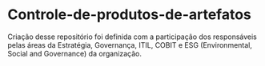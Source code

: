 # Controle-de-produtos-de-artefatos
Criação desse repositório foi definida com a participação dos responsáveis  pelas áreas da Estratégia, Governança, ITIL, COBIT e ESG (Environmental, Social and Governance) da organização.
